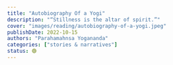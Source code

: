 ```yaml
---
title: "Autobiography Of a Yogi"
description: "“Stillness is the altar of spirit.”"
cover: "images/reading/autobiography-of-a-yogi.jpeg"
publishDate: 2022-10-15
authors: "Parahamahnsa Yogananda"
categories: ["stories & narratives"]
status: 🟢
---
```

